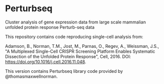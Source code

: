 # Perturbseq
Cluster analysis of gene expression data from large scale mammalian unfolded protein response Perturb-seq data

This repository contains code reproducing single-cell analysis from:

Adamson, B., Norman, T.M., Jost, M., Parnas, O., Regev, A., Weissman, J.S., "A Multiplexed Single-Cell CRISPR Screening Platform Enables Systematic Dissection of the Unfolded Protein Response", Cell, 2016. DOI: https://doi.org/10.1016/j.cell.2016.11.048.

This version contains Perturbseq library code provided by @thomasmaxwellnorman.
